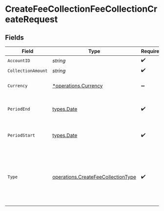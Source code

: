 # CreateFeeCollectionFeeCollectionCreateRequest


## Fields

| Field                                                                                                                                                                                       | Type                                                                                                                                                                                        | Required                                                                                                                                                                                    | Description                                                                                                                                                                                 |
| ------------------------------------------------------------------------------------------------------------------------------------------------------------------------------------------- | ------------------------------------------------------------------------------------------------------------------------------------------------------------------------------------------- | ------------------------------------------------------------------------------------------------------------------------------------------------------------------------------------------- | ------------------------------------------------------------------------------------------------------------------------------------------------------------------------------------------- |
| `AccountID`                                                                                                                                                                                 | *string*                                                                                                                                                                                    | :heavy_check_mark:                                                                                                                                                                          | Account unique identifier.                                                                                                                                                                  |
| `CollectionAmount`                                                                                                                                                                          | *string*                                                                                                                                                                                    | :heavy_check_mark:                                                                                                                                                                          | N/A                                                                                                                                                                                         |
| `Currency`                                                                                                                                                                                  | [*operations.Currency](../../../pkg/models/operations/currency.md)                                                                                                                          | :heavy_minus_sign:                                                                                                                                                                          | Alphabetic three-letter [ISO 4217](https://en.wikipedia.org/wiki/ISO_4217) currency code.<br/>* EUR - Euro                                                                                  |
| `PeriodEnd`                                                                                                                                                                                 | [types.Date](../../types/date.md)                                                                                                                                                           | :heavy_check_mark:                                                                                                                                                                          | End date of the fee collection period in YYYY-MM-DD format. [RFC 3339, section 5.6](https://json-schema.org/draft/2020-12/json-schema-validation.html#RFC3339) RFC 3339                     |
| `PeriodStart`                                                                                                                                                                               | [types.Date](../../types/date.md)                                                                                                                                                           | :heavy_check_mark:                                                                                                                                                                          | Start date of the fee collection period in YYYY-MM-DD format. [RFC 3339, section 5.6](https://json-schema.org/draft/2020-12/json-schema-validation.html#RFC3339) RFC 3339                   |
| `Type`                                                                                                                                                                                      | [operations.CreateFeeCollectionType](../../../pkg/models/operations/createfeecollectiontype.md)                                                                                             | :heavy_check_mark:                                                                                                                                                                          | Type of the fee collection<br/>* SERVICE_FEE - Service fee intake in a pre-defined cadence (e.g. monthly)<br/>* SERVICE_FEE_LIQUIDATION - Service fee intake as a result of a Portfolio liquidation |